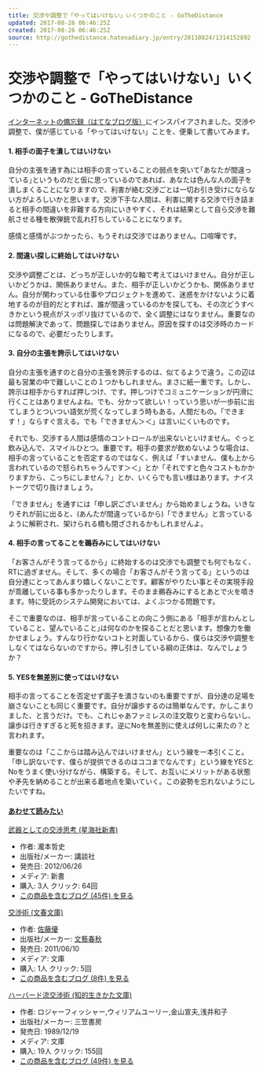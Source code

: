 ```yaml
---
title: 交渉や調整で「やってはいけない」いくつかのこと - GoTheDistance
updated: 2017-08-26 06:46:25Z
created: 2017-08-26 06:46:25Z
source: http://gothedistance.hatenadiary.jp/entry/20110824/1314152892
---
```


# 交渉や調整で「やってはいけない」いくつかのこと - GoTheDistance

[インターネットの備忘録（はてなブログ版）](http://d.hatena.ne.jp/hase0831/20110822)にインスパイアされました。交渉や調整で、僕が感じている「やってはいけない」ことを、便乗して書いてみます。

#### 1. 相手の面子を潰してはいけない

自分の主張を通す為には相手の言っていることの弱点を突いて｢あなたが間違っている｣というものだと仮に思っているのであれば、あなたは色んな人の面子を潰しまくることになりますので、利害が絡む交渉ごとは一切お引き受けにならない方がよろしいかと思います。交渉下手な人間は、利害に関する交渉で行き詰まると相手の間違いを非難する方向にいきやすく、それは結果として自ら交渉を難航させる種を散弾銃で乱れ打ちしていることになります。

感情と感情がぶつかったら、もうそれは交渉ではありません。口喧嘩です。

#### 2. 間違い探しに終始してはいけない

交渉や調整ごとは、どっちが正しいか的な軸で考えてはいけません。自分が正しいかどうかは、関係ありません。また、相手が正しいかどうかも、関係ありません。自分が関わっている仕事やプロジェクトを進めて、迷惑をかけないように着地するのが目的だとすれば、誰が間違っているのかを探しても、その次どうすべきかという視点がスッポリ抜けているので、全く調整にはなりません。重要なのは問題解決であって、問題探しではありません。原因を探すのは交渉時のカードになるので、必要だったりします。

#### 3. 自分の主張を誇示してはいけない

自分の主張を通すのと自分の主張を誇示するのは、似てるようで違う。この辺は最も営業の中で難しいことの１つかもしれません。まさに紙一重です。しかし、誇示は相手からすれば押しつけ、です。押しつけでコミュニケーションが円滑に行くことはありませんよね。でも、分かって欲しい！っていう思いが一歩前に出てしまうとついつい語気が荒くなってしまう時もある。人間だもの。「できます！」ならすぐ言える。でも「できません＞＜」は言いにくいものです。

それでも、交渉する人間は感情のコントロールが出来ないといけません。ぐっと飲み込んで、スマイルひとつ。重要です。相手の要求が飲めないような場合は、相手の言っていることを否定するのではなく、例えば「すいません、僕も上から言われているので怒られちゃうんです＞＜」とか「それですと色々コストもかかりますから、こっちにしません？」とか、いくらでも言い様はあります。ナイストークで切り抜けましょう。

「できません」を通すには「申し訳ございません」から始めましょうね。いきなりそれが前に出ると、(あんたが間違っているから)「できません」と言っているように解釈され、架けられる橋も閉ざされるかもしれませんよ。

#### 4. 相手の言ってることを鵜呑みにしてはいけない

「お客さんがそう言ってるから」に終始するのは交渉でも調整でも何でもなく、RTに過ぎません。そして、多くの場合「お客さんがそう言ってる」というのは自分達にとってあんまり嬉しくないことです。顧客がやりたい事とその実現手段が乖離している事も多かったりします。そのまま鵜呑みにするとあとで火を噴きます。特に受託のシステム開発においては、よくぶつかる問題です。

そこで重要なのは、相手が言っていることの向こう側にある「相手が言わんとしていること、望んでいること｣は何なのかを探ることだと思います。想像力を働かせましょう。すんなり行かないコトと対面しているから、僕らは交渉や調整をしなくてはならないのですから。押し引きしている綱の正体は、なんでしょうか？

#### 5. YESを無差別に使ってはいけない

相手の言ってることを否定せず面子を潰さないのも重要ですが、自分達の足場を崩さないことも同じく重要です。自分が譲歩するのは簡単なんです。かしこまりました、と言うだけ。でも、これじゃあファミレスの注文取りと変わらないし、譲歩は行きすぎると死を招きます。逆にNoを無差別に使えば何しに来たの？と言われます。

重要なのは「ここからは踏み込んではいけません」という線を一本引くこと。「申し訳ないです、僕らが提供できるのはココまでなんです」という線をYESとNoをうまく使い分けながら、構築する。そして、お互いにメリットがある状態や矛先を納めることが出来る着地点を築いていく。この姿勢を忘れないようにしたいですね。

#### [あわせて読みたい](http://d.hatena.ne.jp/keyword/%A4%A2%A4%EF%A4%BB%A4%C6%C6%C9%A4%DF%A4%BF%A4%A4)

[武器としての交渉思考 (星海社新書)](http://www.amazon.co.jp/exec/obidos/ASIN/4061385151/gothedistanc-22/)

- 作者: 瀧本哲史
- 出版社/メーカー: 講談社
- 発売日: 2012/06/26
- メディア: 新書
- 購入: 3人 クリック: 64回
- [この商品を含むブログ (45件) を見る](http://d.hatena.ne.jp/asin/4061385151/gothedistanc-22)

[交渉術 (文春文庫)](http://www.amazon.co.jp/exec/obidos/ASIN/4167802023/gothedistanc-22/)

- 作者: [佐藤優](http://d.hatena.ne.jp/keyword/%BA%B4%C6%A3%CD%A5)
- 出版社/メーカー: [文藝春秋](http://d.hatena.ne.jp/keyword/%CA%B8%E9%BA%BD%D5%BD%A9)
- 発売日: 2011/06/10
- メディア: 文庫
- 購入: 1人 クリック: 5回
- [この商品を含むブログ (8件) を見る](http://d.hatena.ne.jp/asin/4167802023/gothedistanc-22)

[ハーバード流交渉術 (知的生きかた文庫)](http://www.amazon.co.jp/exec/obidos/ASIN/4837903606/gothedistanc-22/)

- 作者: ロジャーフィッシャー,ウィリアムユーリー,金山宣夫,浅井和子
- 出版社/メーカー: 三笠書房
- 発売日: 1989/12/19
- メディア: 文庫
- 購入: 19人 クリック: 155回
- [この商品を含むブログ (49件) を見る](http://d.hatena.ne.jp/asin/4837903606/gothedistanc-22)